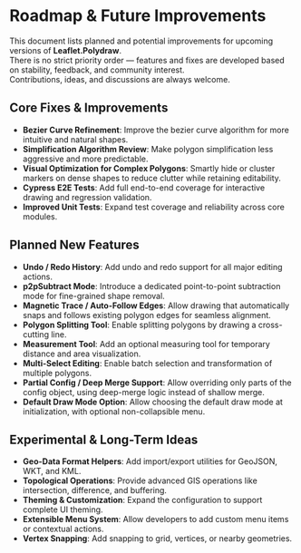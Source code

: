 # Roadmap & Future Improvements

This document lists planned and potential improvements for upcoming versions of **Leaflet.Polydraw**.  
There is no strict priority order — features and fixes are developed based on stability, feedback, and community interest.  
Contributions, ideas, and discussions are always welcome.

## Core Fixes & Improvements

- **Bezier Curve Refinement**: Improve the bezier curve algorithm for more intuitive and natural shapes.
- **Simplification Algorithm Review**: Make polygon simplification less aggressive and more predictable.
- **Visual Optimization for Complex Polygons**: Smartly hide or cluster markers on dense shapes to reduce clutter while retaining editability.
- **Cypress E2E Tests**: Add full end-to-end coverage for interactive drawing and regression validation.
- **Improved Unit Tests**: Expand test coverage and reliability across core modules.

## Planned New Features

- **Undo / Redo History**: Add undo and redo support for all major editing actions.
- **p2pSubtract Mode**: Introduce a dedicated point-to-point subtraction mode for fine-grained shape removal.
- **Magnetic Trace / Auto-Follow Edges**: Allow drawing that automatically snaps and follows existing polygon edges for seamless alignment.
- **Polygon Splitting Tool**: Enable splitting polygons by drawing a cross-cutting line.
- **Measurement Tool**: Add an optional measuring tool for temporary distance and area visualization.
- **Multi-Select Editing**: Enable batch selection and transformation of multiple polygons.
- **Partial Config / Deep Merge Support**: Allow overriding only parts of the config object, using deep-merge logic instead of shallow merge.
- **Default Draw Mode Option**: Allow choosing the default draw mode at initialization, with optional non-collapsible menu.

## Experimental & Long-Term Ideas

- **Geo-Data Format Helpers**: Add import/export utilities for GeoJSON, WKT, and KML.
- **Topological Operations**: Provide advanced GIS operations like intersection, difference, and buffering.
- **Theming & Customization**: Expand the configuration to support complete UI theming.
- **Extensible Menu System**: Allow developers to add custom menu items or contextual actions.
- **Vertex Snapping**: Add snapping to grid, vertices, or nearby geometries.
